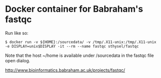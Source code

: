 # Docker container for Babraham's fastqc 

Run like so:

```
$ docker run -v ${HOME}:/sourcedata/ -v /tmp/.X11-unix:/tmp/.X11-unix -e DISPLAY=unix$DISPLAY -it --rm --name fastqc sthysel/fastqc
```

Note that the host ~/home is available under /sourcedata in the fastqc file open dialog.

http://www.bioinformatics.babraham.ac.uk/projects/fastqc/
